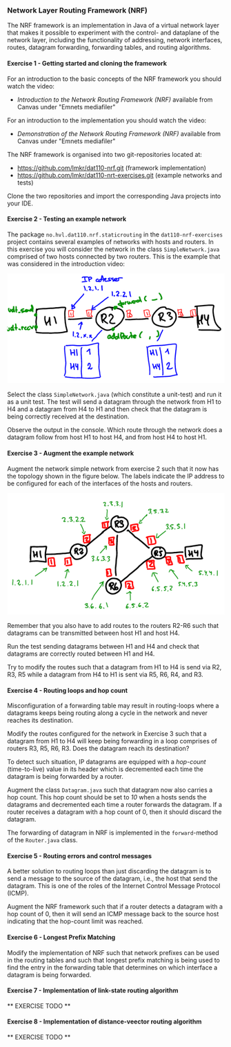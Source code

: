 ### Network Layer Routing Framework (NRF)

The NRF framework is an implementation in Java of a virtual network layer that makes it possible to experiment with the control- and dataplane of the network layer, including the functionality of addressing, network interfaces, routes, datagram forwarding, forwarding tables, and routing algorithms.

#### Exercise 1 - Getting started and cloning the framework

For an introduction to the basic concepts of the NRF framework you should watch the video:

- *Introduction to the Network Routing Framework (NRF)* available from Canvas under "Emnets mediafiler"

For an introduction to the implementation you should watch the video:

- *Demonstration of the Network Routing Framework (NRF)* available from Canvas under "Emnets mediafiler"

The NRF framework is organised into two git-repositories located at:

- https://github.com/lmkr/dat110-nrf.git (framework implementation)
- https://github.com/lmkr/dat110-nrt-exercises.git (example networks and tests)

Clone the two repositories and import the corresponding Java projects into your IDE.

#### Exercise 2 - Testing an example network

The package `no.hvl.dat110.nrf.staticrouting` in the `dat110-nrf-exercises` project contains several examples of networks with hosts and routers. In this exercise you will consider the network in the class `SimpleNetwork.java` comprised of two hosts connected by two routers. This is the example that was considered in the introduction video:

![](assets/markdown-img-paste-20200413121837719.png)

Select the class `SimpleNetwork.java` (which constitute a unit-test) and run it as a unit test. The test will send a datagram through the network from H1 to H4 and a datagram from H4 to H1 and then check that the datagram is being correctly received at the destination.

Observe the output in the console. Which route through the network does a datagram follow from host H1 to host H4, and from host H4 to host H1.

#### Exercise 3 - Augment the example network

Augment the network simple network from exercise 2 such that it now has the topology shown in the figure below. The labels indicate the IP address to be configured for each of the interfaces of the hosts and routers.

![](assets/markdown-img-paste-2020041312153987.png)

Remember that you also have to add routes to the routers R2-R6 such that datagrams can be transmitted between host H1 and host H4.

Run the test sending datagrams between H1 and H4 and check that datagrams are correctly routed between H1 and H4.

Try to modify the routes such that a datagram from H1 to H4 is send via R2, R3, R5 while a datagram from H4 to H1 is sent via R5, R6, R4, and R3.

#### Exercise 4 - Routing loops and hop count

Misconfiguration of a forwarding table may result in routing-loops where a datagrams keeps being routing along a cycle in the network and never reaches its destination.

Modify the routes configured for the network in Exercise 3 such that a datagram from H1 to H4 will keep being forwarding in a loop comprises of routers R3, R5, R6, R3. Does the datagram reach its destination?

To detect such situation, IP datagrams are equipped with a *hop-count* (time-to-live) value in its header which is decremented each time the datagram is being forwarded by a router.

Augment the class `Datagram.java` such that datagram now also carries a hop count. This hop count should be set to *10* when a hosts sends the datagrams and decremented each time a router forwards the datagram. If a router receives a datagram with a hop count of 0, then it should discard the datagram.

The forwarding of datagram in NRF is implemented in the `forward`-method of the `Router.java` class.

#### Exercise 5 - Routing errors and control messages

A better solution to routing loops than just discarding the datagram is to send a message to the source of the datagram, i.e., the host that send the datagram. This is one of the roles of the Internet Control Message Protocol (ICMP).

Augment the NRF framework such that if a router detects a datagram with a hop count of 0, then it will send an ICMP message back to the source host indicating that the hop-count limit was reached.

#### Exercise 6 - Longest Prefix Matching

Modify the implementation of NRF such that network prefixes can be used in the routing tables and such that longest prefix matching is being used to find the entry in the forwarding table that determines on which interface a datagram is being forwarded.

#### Exercise 7 - Implementation of link-state routing algorithm

** EXERCISE TODO **

#### Exercise 8 - Implementation of distance-veector routing algorithm

** EXERCISE TODO **
